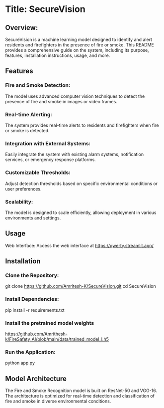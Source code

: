 # Title: SecureVision

## Overview:

SecureVision is a machine learning model designed to identify and alert residents and firefighters in the presence of fire or smoke. This README provides a comprehensive guide on the system, including its purpose, features, installation instructions, usage, and more.

## Features

### Fire and Smoke Detection:
The model uses advanced computer vision techniques to detect the presence of fire and smoke in images or video frames.
### Real-time Alerting:
The system provides real-time alerts to residents and firefighters when fire or smoke is detected.
### Integration with External Systems:
Easily integrate the system with existing alarm systems, notification services, or emergency response platforms.
### Customizable Thresholds:
Adjust detection thresholds based on specific environmental conditions or user preferences.
### Scalability:
The model is designed to scale efficiently, allowing deployment in various environments and settings.

## Usage
Web Interface:
Access the web interface at https://qwerty.streamlit.app/


## Installation
  
  ### Clone the Repository: 
  git clone https://github.com/Amritesh-K/SecureVision.git
  cd SecureVision

  ### Install Dependencies:
  pip install -r requirements.txt

  ### Install the pretrained model weights
  https://github.com/Amrithesh-k/FireSafety_AI/blob/main/data/trained_model_l.h5
  
  ### Run the Application:
  python app.py

  ## Model Architecture
  The Fire and Smoke Recognition model is built on ResNet-50 and VGG-16. The architecture is optimized for real-time detection and classification of fire and smoke in diverse environmental conditions.
